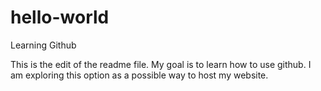 # hello-world
Learning Github

This is the edit of the readme file. My goal is to learn how to use github. 
I am exploring this option as a possible way to host my website.
